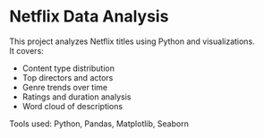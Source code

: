 # Netflix Data Analysis

This project analyzes Netflix titles using Python and visualizations.  
It covers:
- Content type distribution
- Top directors and actors
- Genre trends over time
- Ratings and duration analysis
- Word cloud of descriptions

Tools used: Python, Pandas, Matplotlib, Seaborn
